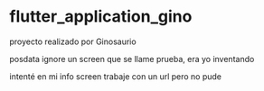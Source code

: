 # flutter_application_gino

proyecto realizado por Ginosaurio

posdata ignore un screen que se llame prueba, era yo inventando 

intenté en mi info screen trabaje con un url pero no pude 